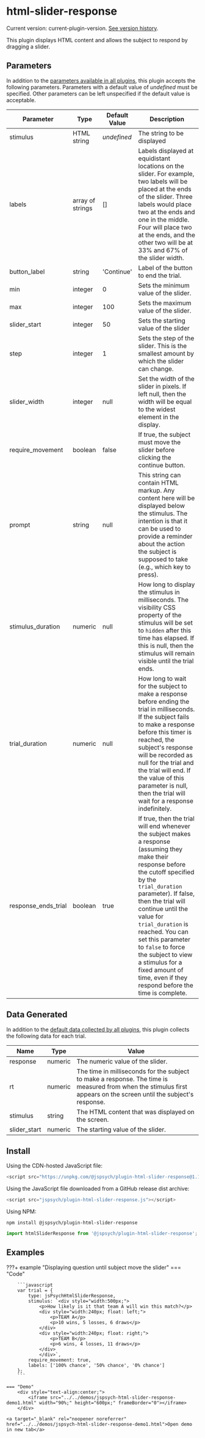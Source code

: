 # html-slider-response

Current version: current-plugin-version. [See version history](https://github.com/jspsych/jsPsych/blob/main/packages/plugin-html-slider-response/CHANGELOG.md).

This plugin displays HTML content and allows the subject to respond by dragging a slider.

## Parameters

In addition to the [parameters available in all plugins](../overview/plugins.md#parameters-available-in-all-plugins), this plugin accepts the following parameters. Parameters with a default value of *undefined* must be specified. Other parameters can be left unspecified if the default value is acceptable.

Parameter | Type | Default Value | Description
----------|------|---------------|------------
stimulus | HTML string | *undefined* | The string to be displayed
labels | array of strings | [] | Labels displayed at equidistant locations on the slider. For example, two labels will be placed at the ends of the slider. Three labels would place two at the ends and one in the middle. Four will place two at the ends, and the other two will be at 33% and 67% of the slider width.
button_label | string | 'Continue' | Label of the button to end the trial.
min | integer | 0 | Sets the minimum value of the slider.
max | integer | 100 | Sets the maximum value of the slider.
slider_start | integer | 50 | Sets the starting value of the slider
step | integer | 1 | Sets the step of the slider. This is the smallest amount by which the slider can change.
slider_width | integer | null | Set the width of the slider in pixels. If left null, then the width will be equal to the widest element in the display.
require_movement | boolean | false | If true, the subject must move the slider before clicking the continue button.
prompt | string | null | This string can contain HTML markup. Any content here will be displayed below the stimulus. The intention is that it can be used to provide a reminder about the action the subject is supposed to take (e.g., which key to press).
stimulus_duration | numeric | null | How long to display the stimulus in milliseconds. The visibility CSS property of the stimulus will be set to `hidden` after this time has elapsed. If this is null, then the stimulus will remain visible until the trial ends.
trial_duration | numeric | null | How long to wait for the subject to make a response before ending the trial in milliseconds. If the subject fails to make a response before this timer is reached, the subject's response will be recorded as null for the trial and the trial will end. If the value of this parameter is null, then the trial will wait for a response indefinitely.
response_ends_trial | boolean | true | If true, then the trial will end whenever the subject makes a response (assuming they make their response before the cutoff specified by the `trial_duration` parameter). If false, then the trial will continue until the value for `trial_duration` is reached. You can set this parameter to `false` to force the subject to view a stimulus for a fixed amount of time, even if they respond before the time is complete.

## Data Generated

In addition to the [default data collected by all plugins](../overview/plugins.md#data-collected-by-all-plugins), this plugin collects the following data for each trial.

Name | Type | Value
-----|------|------
response | numeric | The numeric value of the slider.
rt | numeric | The time in milliseconds for the subject to make a response. The time is measured from when the stimulus first appears on the screen until the subject's response.
stimulus | string | The HTML content that was displayed on the screen.
slider_start | numeric | The starting value of the slider.

## Install

Using the CDN-hosted JavaScript file:

```js
<script src="https://unpkg.com/@jspsych/plugin-html-slider-response@1.1.0"></script>
```

Using the JavaScript file downloaded from a GitHub release dist archive:

```js
<script src="jspsych/plugin-html-slider-response.js"></script>
```

Using NPM:

```
npm install @jspsych/plugin-html-slider-response
```
```js
import htmlSliderResponse from '@jspsych/plugin-html-slider-response';
```

## Examples

???+ example "Displaying question until subject move the slider"
    === "Code"

        ```javascript
        var trial = {
            type: jsPsychHtmlSliderResponse,
            stimulus: `<div style="width:500px;">
                <p>How likely is it that team A will win this match?</p>
                <div style="width:240px; float: left;">
                    <p>TEAM A</p>
                    <p>10 wins, 5 losses, 6 draws</p>
                </div>
                <div style="width:240px; float: right;">
                    <p>TEAM B</p>
                    <p>6 wins, 4 losses, 11 draws</p>
                </div>
                </div>`,
            require_movement: true,
            labels: ['100% chance', '50% chance', '0% chance']
        };
        ```

    === "Demo"
        <div style="text-align:center;">
            <iframe src="../../demos/jspsych-html-slider-response-demo1.html" width="90%;" height="600px;" frameBorder="0"></iframe>
        </div>

    <a target="_blank" rel="noopener noreferrer" href="../../demos/jspsych-html-slider-response-demo1.html">Open demo in new tab</a>
